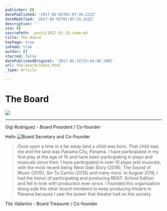 ```yaml
---
publisher: {}
datePublished: '2017-02-01T01:07:34.221Z'
dateModified: '2017-02-01T01:07:33.242Z'
description: ''
via: {}
sourcePath: _posts/2017-01-25-team.md
title: The Board
hasPage: true
inFeed: true
author: []
starred: false
datePublishedOriginal: '2017-01-31T15:24:40.198Z'
url: the-board/index.html
_type: Article

---
```

# The Board
![](https://the-grid-user-content.s3-us-west-2.amazonaws.com/f41ef7b7-9130-4698-a965-e94c0412b8ae.png)

---

Gigi Rodriguez - Board President / Co-founder

Hello
![Board Secretary and Co-Founder](https://the-grid-user-content.s3-us-west-2.amazonaws.com/9a832973-63f3-4eb0-ae6d-e46e9aec6934.jpg)

> Once upon a time in a far away land a child was born. That child was me and the land was Panama City, Panama. I have participated in my first play at the age of 10 and have been participating in plays and musicals since then. I have participated in over 10 plays and musicals, with the most recent being West Side Story (2016), The Sound of Music (2015), Sin Tu Cariño (2015) and many more. In August 2016, I had the honor of participating and producing RENT: School Edition and fell in love with production ever since. I founded this organization along side the other board members to keep producing theatre in Panama because I saw the power that theatre had on the society.

Tito Vallarino - Board Treasurer / Co-founder